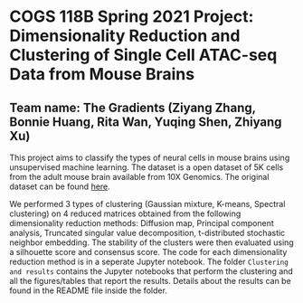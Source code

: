 # COGS 118B Spring 2021 Project: Dimensionality Reduction and Clustering of Single Cell ATAC-seq Data from Mouse Brains
## Team name: The Gradients (Ziyang Zhang, Bonnie Huang, Rita Wan, Yuqing Shen, Zhiyang Xu)

This project aims to classify the types of neural cells in mouse brains using unsupervised machine learning. The dataset is a open dataset of 5K cells from the adult mouse brain available from 10X Genomics. The original dataset can be found [here](https://github.com/r3fang/SnapATAC/blob/master/examples/10X_brain_5k/README.md).

We performed 3 types of clustering (Gaussian mixture, K-means, Spectral clustering) on 4 reduced matrices obtained from the following dimensionality reduction methods: Diffusion map, Principal component analysis, Truncated singular value decomposition, t-distributed stochastic neighbor embedding. The stability of the clusters were then evaluated using a silhouette score and consensus score. The code for each dimensionality reduction method is in a seperate Jupyter notebook. The folder `Clustering and results` contains the Jupyter notebooks that perform the clustering and all the figures/tables that report the results. Details about the results can be found in the README file inside the folder.
